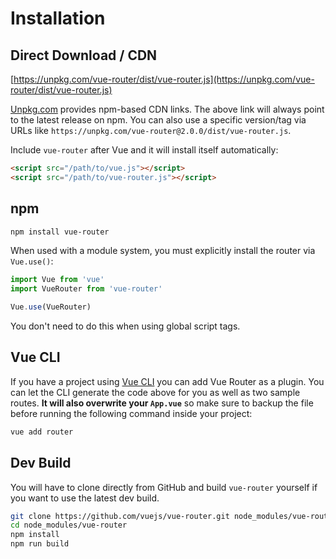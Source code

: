 # Installation

## Direct Download / CDN

[https://unpkg.com/vue-router/dist/vue-router.js](https://unpkg.com/vue-router/dist/vue-router.js)

<!--email_off-->
[Unpkg.com](https://unpkg.com) provides npm-based CDN links. The above link will always point to the latest release on npm. You can also use a specific version/tag via URLs like `https://unpkg.com/vue-router@2.0.0/dist/vue-router.js`.
<!--/email_off-->

Include `vue-router` after Vue and it will install itself automatically:

``` html
<script src="/path/to/vue.js"></script>
<script src="/path/to/vue-router.js"></script>
```

## npm

``` bash
npm install vue-router
```

When used with a module system, you must explicitly install the router via `Vue.use()`:

``` js
import Vue from 'vue'
import VueRouter from 'vue-router'

Vue.use(VueRouter)
```

You don't need to do this when using global script tags.

## Vue CLI

If you have a project using [Vue CLI](https://cli.vuejs.org/) you can add Vue Router as a plugin. You can let the CLI generate the code above for you as well as two sample routes. **It will also overwrite your `App.vue`** so make sure to backup the file before running the following command inside your project:

```sh
vue add router
```

## Dev Build

You will have to clone directly from GitHub and build `vue-router` yourself if
you want to use the latest dev build.

``` bash
git clone https://github.com/vuejs/vue-router.git node_modules/vue-router
cd node_modules/vue-router
npm install
npm run build
```

